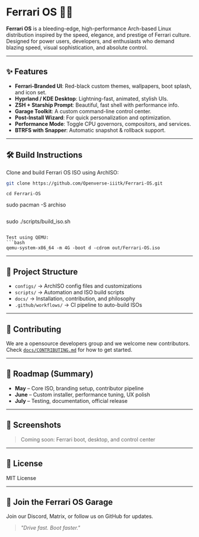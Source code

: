 # Ferrari OS 🚗🔥

**Ferrari OS** is a bleeding-edge, high-performance Arch-based Linux distribution inspired by the speed, elegance, and prestige of Ferrari culture. Designed for power users, developers, and enthusiasts who demand blazing speed, visual sophistication, and absolute control. 


---

## ✨ Features
- **Ferrari-Branded UI**: Red-black custom themes, wallpapers, boot splash, and icon set.
- **Hyprland / KDE Desktop**: Lightning-fast, animated, stylish UIs.
- **ZSH + Starship Prompt**: Beautiful, fast shell with performance info.
- **Garage Toolkit**: A custom command-line control center.
- **Post-Install Wizard**: For quick personalization and optimization.
- **Performance Mode**: Toggle CPU governors, compositors, and services.
- **BTRFS with Snapper**: Automatic snapshot & rollback support.

---

## 🛠️ Build Instructions
Clone and build Ferrari OS ISO using ArchISO:

```bash
git clone https://github.com/Openverse-iiitk/Ferrari-OS.git
```
```
cd Ferrari-OS
```
sudo pacman -S archiso
```
```
sudo ./scripts/build_iso.sh
```

Test using QEMU:
```bash
qemu-system-x86_64 -m 4G -boot d -cdrom out/Ferrari-OS.iso
```

---

## 📂 Project Structure
- `configs/` → ArchISO config files and customizations
- `scripts/` → Automation and ISO build scripts
- `docs/` → Installation, contribution, and philosophy
- `.github/workflows/` → CI pipeline to auto-build ISOs

---

## 🤝 Contributing
We are a opensource developers group and we welcome new contributors.
Check [`docs/CONTRIBUTING.md`](docs/CONTRIBUTING.md) for how to get started.

---

## 📅 Roadmap (Summary)
- **May** – Core ISO, branding setup, contributor pipeline
- **June** – Custom installer, performance tuning, UX polish
- **July** – Testing, documentation, official release

---

## 📸 Screenshots
> Coming soon: Ferrari boot, desktop, and control center

---

## 🔗 License
MIT License

---

## 💬 Join the Ferrari OS Garage
Join our Discord, Matrix, or follow us on GitHub for updates.

> _"Drive fast. Boot faster."_

